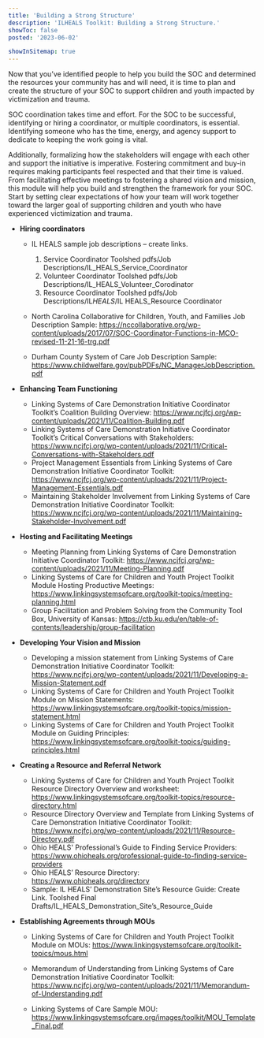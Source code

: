 ```yaml
---
title: 'Building a Strong Structure'
description: 'ILHEALS Toolkit: Building a Strong Structure.'
showToc: false
posted: '2023-06-02'

showInSitemap: true
---
```


Now that you’ve identified people to help you build the SOC and determined the resources your community has and will need, it is time to plan and create the structure of your SOC to support children and youth impacted by victimization and trauma.

SOC coordination takes time and effort. For the SOC to be successful, identifying or hiring a coordinator, or multiple coordinators, is essential. Identifying someone who has the time, energy, and agency support to dedicate to keeping the work going is vital.

Additionally, formalizing how the stakeholders will engage with each other and support the initiative is imperative. Fostering commitment and buy-in requires making participants feel respected and that their time is valued. From facilitating effective meetings to fostering a shared vision and mission, this module will help you build and strengthen the framework for your SOC. Start by setting clear expectations of how your team will work together toward the larger goal of supporting children and youth who have experienced victimization and trauma.

- **Hiring coordinators**

  - IL HEALS sample job descriptions – create links.

    1. Service Coordinator Toolshed pdfs/Job Descriptions/IL_HEALS_Service_Coordinator
    2. Volunteer Coordinator Toolshed pdfs/Job Descriptions/IL_HEALS_Volunteer_Corodinator
    3. Resource Coordinator Toolshed pdfs/Job Descriptions/IL*HEALS*/IL HEALS_Resource Coordinator

  - North Carolina Collaborative for Children, Youth, and Families Job Description Sample: https://nccollaborative.org/wp-content/uploads/2017/07/SOC-Coordinator-Functions-in-MCO-revised-11-21-16-trg.pdf
  - Durham County System of Care Job Description Sample: https://www.childwelfare.gov/pubPDFs/NC_ManagerJobDescription.pdf

- **Enhancing Team Functioning**

  - Linking Systems of Care Demonstration Initiative Coordinator Toolkit’s Coalition Building Overview: https://www.ncjfcj.org/wp-content/uploads/2021/11/Coalition-Building.pdf
  - Linking Systems of Care Demonstration Initiative Coordinator Toolkit’s Critical Conversations with Stakeholders: https://www.ncjfcj.org/wp-content/uploads/2021/11/Critical-Conversations-with-Stakeholders.pdf
  - Project Management Essentials from Linking Systems of Care Demonstration Initiative Coordinator Toolkit: https://www.ncjfcj.org/wp-content/uploads/2021/11/Project-Management-Essentials.pdf
  - Maintaining Stakeholder Involvement from Linking Systems of Care Demonstration Initiative Coordinator Toolkit: https://www.ncjfcj.org/wp-content/uploads/2021/11/Maintaining-Stakeholder-Involvement.pdf

- **Hosting and Facilitating Meetings**

  - Meeting Planning from Linking Systems of Care Demonstration Initiative Coordinator Toolkit: https://www.ncjfcj.org/wp-content/uploads/2021/11/Meeting-Planning.pdf
  - Linking Systems of Care for Children and Youth Project Toolkit Module Hosting Productive Meetings: https://www.linkingsystemsofcare.org/toolkit-topics/meeting-planning.html
  - Group Facilitation and Problem Solving from the Community Tool Box, University of Kansas: https://ctb.ku.edu/en/table-of-contents/leadership/group-facilitation

- **Developing Your Vision and Mission**

  - Developing a mission statement from Linking Systems of Care Demonstration Initiative Coordinator Toolkit: https://www.ncjfcj.org/wp-content/uploads/2021/11/Developing-a-Mission-Statement.pdf
  - Linking Systems of Care for Children and Youth Project Toolkit Module on Mission Statements: https://www.linkingsystemsofcare.org/toolkit-topics/mission-statement.html
  - Linking Systems of Care for Children and Youth Project Toolkit Module on Guiding Principles: https://www.linkingsystemsofcare.org/toolkit-topics/guiding-principles.html

- **Creating a Resource and Referral Network**

  - Linking Systems of Care for Children and Youth Project Toolkit Resource Directory Overview and worksheet: https://www.linkingsystemsofcare.org/toolkit-topics/resource-directory.html
  - Resource Directory Overview and Template from Linking Systems of Care Demonstration Initiative Coordinator Toolkit: https://www.ncjfcj.org/wp-content/uploads/2021/11/Resource-Directory.pdf
  - Ohio HEALS' Professional’s Guide to Finding Service Providers: https://www.ohioheals.org/professional-guide-to-finding-service-providers
  - Ohio HEALS’ Resource Directory: https://www.ohioheals.org/directory
  - Sample: IL HEALS’ Demonstration Site’s Resource Guide: Create Link. Toolshed Final Drafts/IL_HEALS_Demonstration_Site’s_Resource_Guide

- **Establishing Agreements through MOUs**

  - Linking Systems of Care for Children and Youth Project Toolkit Module on MOUs: https://www.linkingsystemsofcare.org/toolkit-topics/mous.html

  - Memorandum of Understanding from Linking Systems of Care Demonstration Initiative Coordinator Toolkit: https://www.ncjfcj.org/wp-content/uploads/2021/11/Memorandum-of-Understanding.pdf
  - Linking Systems of Care Sample MOU: https://www.linkingsystemsofcare.org/images/toolkit/MOU_Template_Final.pdf
